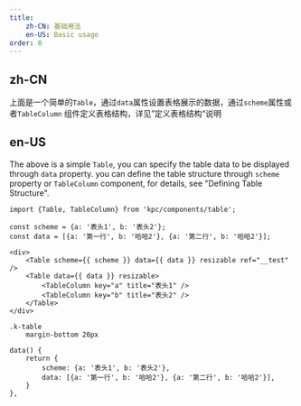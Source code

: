 ```yaml
---
title: 
    zh-CN: 基础用法
    en-US: Basic usage
order: 0
---
```


## zh-CN

上面是一个简单的`Table`，通过`data`属性设置表格展示的数据，通过`scheme`属性或者`TableColumn`
组件定义表格结构，详见”定义表格结构“说明

## en-US

The above is a simple `Table`, you can specify the table data to be displayed through `data` property. you can define the table structure through `scheme` property or `TableColumn` component, for details, see "Defining Table Structure".

```vdt
import {Table, TableColumn} from 'kpc/components/table';

const scheme = {a: '表头1', b: '表头2'};
const data = [{a: '第一行', b: '哈哈2'}, {a: '第二行', b: '哈哈2'}];

<div>
    <Table scheme={{ scheme }} data={{ data }} resizable ref="__test" />
    <Table data={{ data }} resizable>
        <TableColumn key="a" title="表头1" />
        <TableColumn key="b" title="表头2" />
    </Table>
</div>
```

```styl
.k-table
    margin-bottom 20px
```

```vue-data
data() {
    return {
        scheme: {a: '表头1', b: '表头2'},
        data: [{a: '第一行', b: '哈哈2'}, {a: '第二行', b: '哈哈2'}],
    }
},
```
